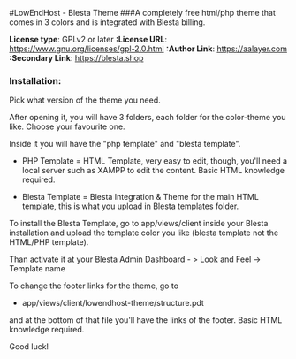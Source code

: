 #LowEndHost - Blesta Theme
###A completely free html/php theme that comes in 3 colors and is integrated with Blesta billing.

**License type**: GPLv2 or later
**:License URL**: https://www.gnu.org/licenses/gpl-2.0.html
**:Author Link**: https://aalayer.com
**:Secondary Link**: https://blesta.shop

### Installation:

Pick what version of the theme you need.

After opening it, you will have 3 folders, each folder for the color-theme you like. Choose your favourite one.

Inside it you will have the "php template" and "blesta template".

- PHP Template = HTML Template, very easy to edit, though, you'll need a local server such as XAMPP to edit the content. Basic HTML knowledge required.

- Blesta Template = Blesta Integration & Theme for the main HTML template, this is what you upload in Blesta templates folder.

To install the Blesta Template, go to app/views/client inside your Blesta installation and upload the template color you like
(blesta template not the HTML/PHP template). 

Than activate it at your Blesta Admin Dashboard - > Look and Feel -> Template name

To change the footer links for the theme, go to

- app/views/client/lowendhost-theme/structure.pdt 

and at the bottom of that file you'll have the links of the footer. Basic HTML knowledge required.

Good luck!